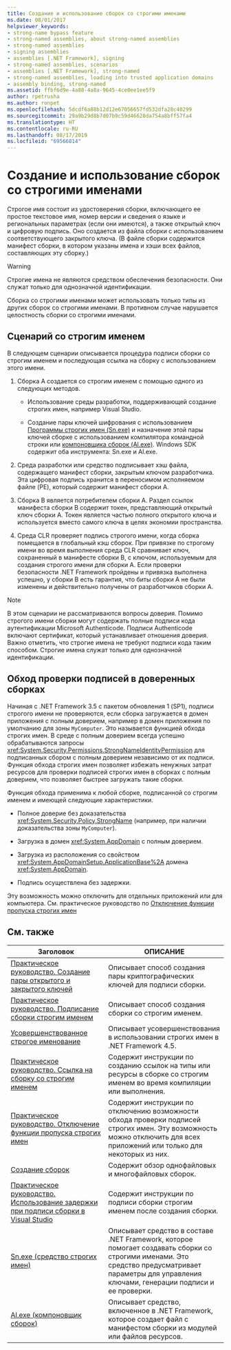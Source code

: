 ```yaml
---
title: Создание и использование сборок со строгими именами
ms.date: 08/01/2017
helpviewer_keywords:
- strong-name bypass feature
- strong-named assemblies, about strong-named assemblies
- strong-named assemblies
- signing assemblies
- assemblies [.NET Framework], signing
- strong-named assemblies, scenarios
- assemblies [.NET Framework], strong-named
- strong-named assemblies, loading into trusted application domains
- assembly binding, strong-named
ms.assetid: ffbf6d9e-4a88-4a8a-9645-4ce0ee1ee5f9
author: rpetrusha
ms.author: ronpet
ms.openlocfilehash: 5dcdf6a88b12d12e67056657fd532dfa28c40299
ms.sourcegitcommit: 29a9b29d8b7d07b9c59d46628da754a8bff57fa4
ms.translationtype: HT
ms.contentlocale: ru-RU
ms.lasthandoff: 08/17/2019
ms.locfileid: "69566814"
---
```

# <a name="create-and-use-strong-named-assemblies"></a>Создание и использование сборок со строгими именами

Строгое имя состоит из удостоверения сборки, включающего ее простое текстовое имя, номер версии и сведения о языке и региональных параметрах (если они имеются), а также открытый ключ и цифровую подпись. Оно создается из файла сборки с использованием соответствующего закрытого ключа. (В файле сборки содержится манифест сборки, в котором указаны имена и хэши всех файлов, составляющих эту сборку.)

> [!WARNING]
> Строгие имена не являются средством обеспечения безопасности. Они служат только для однозначной идентификации.

Сборка со строгими именами может использовать только типы из других сборок со строгими именами. В противном случае нарушается целостность сборки со строгими именами.

## <a name="strong-name-scenario"></a>Сценарий со строгим именем

В следующем сценарии описывается процедура подписи сборки со строгим именем и последующая ссылка на сборку с использованием этого имени.

1. Сборка A создается со строгим именем с помощью одного из следующих методов.

    - Использование среды разработки, поддерживающей создание строгих имен, например Visual Studio.

    - Создание пары ключей шифрования с использованием [Программы строгих имен (Sn.exe)](../../../docs/framework/tools/sn-exe-strong-name-tool.md) и назначение этой пары ключей сборке с использованием компилятора командной строки или [компоновщика сборок (Al.exe)](../../../docs/framework/tools/al-exe-assembly-linker.md). Windows SDK содержит оба инструмента: Sn.exe и Al.exe.

2. Среда разработки или средство подписывает хэш файла, содержащего манифест сборки, закрытым ключом разработчика. Эта цифровая подпись хранится в переносимом исполняемом файле (PE), который содержит манифест сборки А.

3. Сборка B является потребителем сборки A. Раздел ссылок манифеста сборки B содержит токен, представляющий открытый ключ сборки А. Токен является частью полного открытого ключа и используется вместо самого ключа в целях экономии пространства.

4. Среда CLR проверяет подпись строгого имени, когда сборка помещается в глобальный кэш сборок. При привязке по строгому имени во время выполнения среда CLR сравнивает ключ, сохраненный в манифесте сборки B, с ключом, используемым для создания строгого имени для сборки А. Если проверки безопасности .NET Framework пройдены и привязка выполнена успешно, у сборки B есть гарантия, что биты сборки A не были изменены и действительно получены от разработчиков сборки А.

> [!NOTE]
> В этом сценарии не рассматриваются вопросы доверия. Помимо строгого имени сборки могут содержать полные подписи кода аутентификации Microsoft Authenticode. Подписи Authenticode включают сертификат, который устанавливает отношения доверия. Важно отметить, что строгие имена не требуют подписи кода таким способом. Строгие имена служат только для однозначной идентификации.

## <a name="bypass-signature-verification-of-trusted-assemblies"></a>Обход проверки подписей в доверенных сборках

Начиная с .NET Framework 3.5 с пакетом обновления 1 (SP1), подписи строгого имени не проверяются, если сборка загружается в домен приложения с полным доверием, например в домен приложения по умолчанию для зоны `MyComputer`. Это называется функцией обхода строгих имен. В среде с полным доверием всегда успешно обрабатываются запросы <xref:System.Security.Permissions.StrongNameIdentityPermission> для подписанных сбором с полным доверием независимо от их подписи. Функция обхода строгих имен позволяет избежать ненужных затрат ресурсов для проверки подписей строгих имен в сборках с полным доверием, что позволяет быстрее загружать такие сборки.

Функция обхода применима к любой сборке, подписанной со строгим именем и имеющей следующие характеристики.

- Полное доверие без доказательства <xref:System.Security.Policy.StrongName> (например, при наличии доказательства зоны `MyComputer`).

- Загрузка в домен <xref:System.AppDomain> с полным доверием.

- Загрузка из расположения со свойством <xref:System.AppDomainSetup.ApplicationBase%2A> домена <xref:System.AppDomain>.

- Подпись осуществлена без задержки.

Эту возможность можно отключить для отдельных приложений или для компьютера. См. практическое руководство по [ Отключение функции пропуска строгих имен](../../../docs/framework/app-domains/how-to-disable-the-strong-name-bypass-feature.md)

## <a name="related-topics"></a>См. также

|Заголовок|ОПИСАНИЕ|
|-----------|-----------------|
|[Практическое руководство. Создание пары открытого и закрытого ключей](../../../docs/framework/app-domains/how-to-create-a-public-private-key-pair.md)|Описывает способ создания пары криптографических ключей для подписи сборки.|
|[Практическое руководство. Подписание сборки строгим именем](../../../docs/framework/app-domains/how-to-sign-an-assembly-with-a-strong-name.md)|Описывает способ создания сборки со строгим именем.|
|[Усовершенствованное строгое именование](../../../docs/framework/app-domains/enhanced-strong-naming.md)|Описывает усовершенствования в использовании строгих имен в .NET Framework 4.5.|
|[Практическое руководство. Ссылка на сборку со строгим именем](../../../docs/framework/app-domains/how-to-reference-a-strong-named-assembly.md)|Содержит инструкции по созданию ссылок на типы или ресурсы в сборке со строгим именем во время компиляции или выполнения.|
|[Практическое руководство. Отключение функции пропуска строгих имен](../../../docs/framework/app-domains/how-to-disable-the-strong-name-bypass-feature.md)|Содержит инструкции по отключению возможности обхода проверки подписей строгих имен. Эту возможность можно отключить для всех приложений или только для некоторых из них.|
|[Создание сборок](../../../docs/framework/app-domains/create-assemblies.md)|Содержит обзор однофайловых и многофайловых сборок.|
|[Практическое руководство. Использование задержки при подписи сборки в Visual Studio](/visualstudio/ide/managing-assembly-and-manifest-signing#how-to-sign-an-assembly-in-visual-studio)|Содержит инструкции по подписи сборки строгим именем после создания сборки.|
|[Sn.exe (средство строгих имен)](../../../docs/framework/tools/sn-exe-strong-name-tool.md)|Описывает средство в составе .NET Framework, которое помогает создавать сборки со строгими именами. Это средство предусматривает параметры для управления ключами, генерации подписи и ее проверки.|
|[Al.exe (компоновщик сборок)](../../../docs/framework/tools/al-exe-assembly-linker.md)|Описывает средство, включенное в .NET Framework, которое создает файл с манифестом сборки из модулей или файлов ресурсов.|
